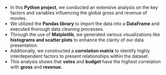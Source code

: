 - In this **Python project**, we conducted an extensive analysis on the key factors and variables influencing the global gross and revenue of movies.
- We utilized the **Pandas library** to import the data into a **DataFrame** and executed thorough data cleaning processes.
- Through the use of **Matplotlib**, we generated various visualizations like **histograms and scatter plots** to enhance the clarity of our data presentation.
- Additionally, we constructed a **correlation matrix** to identify highly interdependent factors to present relationships within the dataset.
- This analysis shows that **votes** and **budget** have the highest correlation with **gross** and **revenue.**
